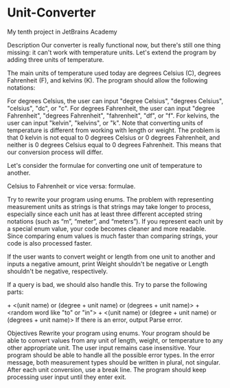 # Unit-Converter
My tenth project in JetBrains Academy

Description
Our converter is really functional now, but there's still one thing missing: it can't work with temperature units. Let's extend the program by adding three units of temperature.

The main units of temperature used today are degrees Celsius (C), degrees Fahrenheit (F), and kelvins (K). The program should allow the following notations:

For degrees Celsius, the user can input "degree Celsius", "degrees Celsius", "celsius", "dc", or "c".
For degrees Fahrenheit, the user can input "degree Fahrenheit", "degrees Fahrenheit", "fahrenheit", "df", or "f".
For kelvins, the user can input "kelvin", "kelvins", or "k".
Note that converting units of temperature is different from working with length or weight. The problem is that 0 kelvin is not equal to 0 degrees Celsius or 0 degrees Fahrenheit, and neither is 0 degrees Celsius equal to 0 degrees Fahrenheit. This means that our conversion process will differ.

Let's consider the formulae for converting one unit of temperature to another.

Celsius to Fahrenheit or vice versa: formulae.

Try to rewrite your program using enums. The problem with representing measurement units as strings is that strings may take longer to process, especially since each unit has at least three different accepted string notations (such as “m”, “meter”, and “meters”).
If you represent each unit by a special enum value, your code becomes cleaner and more readable. Since comparing enum values is much faster than comparing strings, your code is also processed faster.

If the user wants to convert weight or length from one unit to another and inputs a negative amount, print Weight shouldn't be negative or Length shouldn't be negative, respectively.

If a query is bad, we should also handle this. Try to parse the following parts:

<number> +
<(unit name) or (degree + unit name) or (degrees + unit name)> +
<random word like "to" or "in"> +
<(unit name) or (degree + unit name) or (degrees + unit name)>
If there is an error, output Parse error.

Objectives
Rewrite your program using enums.
Your program should be able to convert values from any unit of length, weight, or temperature to any other appropriate unit.
The user input remains case insensitive.
Your program should be able to handle all the possible error types. In the error message, both measurement types should be written in plural, not singular.
After each unit conversion, use a break line.
The program should keep processing user input until they enter exit.
